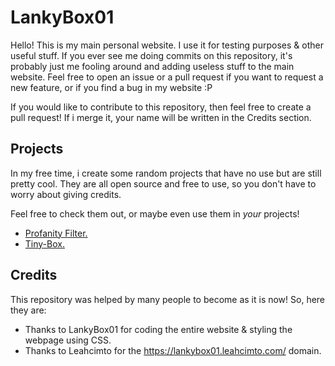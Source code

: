 # LankyBox01
Hello! This is my main personal website. I use it for testing purposes & other useful stuff. If you ever see me doing commits on this repository, it's probably just me fooling around and adding useless stuff to the main website. Feel free to open an issue or a pull request if you want to request a new feature, or if you find a bug in my website :P

If you would like to contribute to this repository, then feel free to create a pull request! If i merge it, your name will be written in the Credits section.

## Projects
In my free time, i create some random projects that have no use but are still pretty cool. They are all open source and free to use, so you don't have to worry about giving credits.

Feel free to check them out, or maybe even use them in _your_ projects!
- <a href="https://lankybox01.leahcimto.com/profanity-filter/">Profanity Filter.</a>
- <a href="https://github.com/CodeGuy92/Tiny-Box">Tiny-Box.</a>
## Credits
This repository was helped by many people to become as it is now! So, here they are:
- Thanks to LankyBox01 for coding the entire website & styling the webpage using CSS.
- Thanks to Leahcimto for the https://lankybox01.leahcimto.com/ domain.
